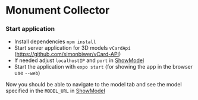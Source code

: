 # Monument Collector

### Start application

- Install dependencies `npm install`
- Start server application for 3D models `vCardApi` (https://github.com/simonbiwer/vCard-API)
- If needed adjust `localhostIP` and `port` in [ShowModel](src/models/ShowModel.tsx)
- Start the application with `expo start` (for showing the app in the browser use `--web`)

Now you should be able to navigate to the model tab and see the model specified in the `MODEL_URL` in [ShowModel](src/models/ShowModel.tsx) 